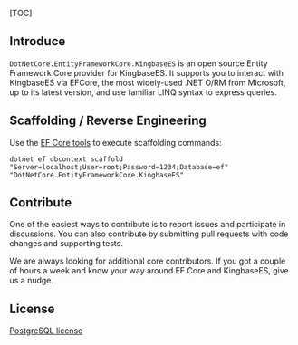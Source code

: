 [TOC]

## Introduce

`DotNetCore.EntityFrameworkCore.KingbaseES` is an open source Entity Framework Core provider for KingbaseES. It supports you to interact with KingbaseES via EFCore, the most widely-used .NET O/RM from Microsoft, up to its latest version, and use familiar LINQ syntax to express queries.

## Scaffolding / Reverse Engineering

Use the [EF Core tools](https://docs.microsoft.com/en-us/ef/core/cli/dotnet) to execute scaffolding commands:

```
dotnet ef dbcontext scaffold "Server=localhost;User=root;Password=1234;Database=ef" "DotNetCore.EntityFrameworkCore.KingbaseES"
```

## Contribute

One of the easiest ways to contribute is to report issues and participate in discussions. You can also contribute by submitting pull requests with code changes and supporting tests.

We are always looking for additional core contributors. If you got a couple of hours a week and know your way around EF Core and KingbaseES, give us a nudge.

## License

[PostgreSQL license](https://github.com/dotnetcore/EntityFrameworkCore.KingbaseES/blob/main/LICENSE)
